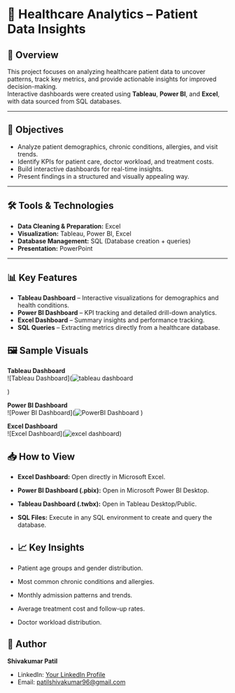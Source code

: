 # 🏥 Healthcare Analytics – Patient Data Insights

## 📌 Overview
This project focuses on analyzing healthcare patient data to uncover patterns, track key metrics, and provide actionable insights for improved decision-making.  
Interactive dashboards were created using **Tableau**, **Power BI**, and **Excel**, with data sourced from SQL databases.

---

## 🎯 Objectives
- Analyze patient demographics, chronic conditions, allergies, and visit trends.
- Identify KPIs for patient care, doctor workload, and treatment costs.
- Build interactive dashboards for real-time insights.
- Present findings in a structured and visually appealing way.

---

## 🛠 Tools & Technologies
- **Data Cleaning & Preparation:** Excel  
- **Visualization:** Tableau, Power BI, Excel  
- **Database Management:** SQL (Database creation + queries)  
- **Presentation:** PowerPoint

---

## 📊 Key Features
- **Tableau Dashboard** – Interactive visualizations for demographics and health conditions.
- **Power BI Dashboard** – KPI tracking and detailed drill-down analytics.
- **Excel Dashboard** – Summary insights and performance tracking.
- **SQL Queries** – Extracting metrics directly from a healthcare database.

## 🖼 Sample Visuals

**Tableau Dashboard**  
![Tableau Dashboard](![tableau dashboard](https://github.com/user-attachments/assets/810b5635-c817-4fce-9b52-4ab40e770dfe)

)

**Power BI Dashboard**  
![Power BI Dashboard](![PowerBI Dashboard](https://github.com/user-attachments/assets/4fbf3cc3-de8c-4431-8628-56b6f7d77371)
)

**Excel Dashboard**  
![Excel Dashboard](![excel dashboard](https://github.com/user-attachments/assets/e926c63c-0e32-40e0-b597-621f74a37a6f))

## 📥 How to View
- **Excel Dashboard:** Open directly in Microsoft Excel.
- **Power BI Dashboard (.pbix):** Open in Microsoft Power BI Desktop.
- **Tableau Dashboard (.twbx):** Open in Tableau Desktop/Public.
- **SQL Files:** Execute in any SQL environment to create and query the database.

- ## 📈 Key Insights
- Patient age groups and gender distribution.
- Most common chronic conditions and allergies.
- Monthly admission patterns and trends.
- Average treatment cost and follow-up rates.
- Doctor workload distribution.

## 👤 Author
**Shivakumar Patil**  
- LinkedIn: [Your LinkedIn Profile](www.linkedin.com/in/shivakumarpatil26)  
- Email: patilshivakumar96@gmail.com





